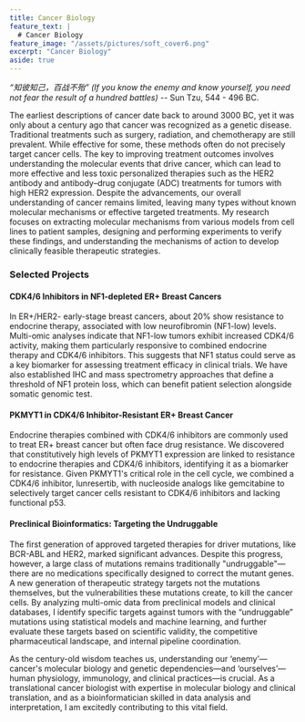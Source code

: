 ```yaml
---
title: Cancer Biology
feature_text: |
  # Cancer Biology
feature_image: "/assets/pictures/soft_cover6.png"
excerpt: "Cancer Biology"
aside: true
---
```


_“知彼知己，百战不殆”_
_(If you know the enemy and know yourself, you need not fear the result of a hundred battles)_ -- Sun Tzu, 544 - 496 BC.

The earliest descriptions of cancer date back to around 3000 BC, yet it was only about a century ago that cancer was recognized as a genetic disease. Traditional treatments such as surgery, radiation, and chemotherapy are still prevalent. While effective for some, these methods often do not precisely target cancer cells. The key to improving treatment outcomes involves understanding the molecular events that drive cancer, which can lead to more effective and less toxic personalized therapies such as the HER2 antibody and antibody–drug conjugate (ADC) treatments for tumors with high HER2 expression. Despite the advancements, our overall understanding of cancer remains limited, leaving many types without known molecular mechanisms or effective targeted treatments. My research focuses on extracting molecular mechanisms from various models from cell lines to patient samples, designing and performing experiments to verify these findings, and understanding the mechanisms of action to develop clinically feasible therapeutic strategies.

### Selected Projects
#### CDK4/6 Inhibitors in NF1-depleted ER+ Breast Cancers
In ER+/HER2- early-stage breast cancers, about 20% show resistance to endocrine therapy, associated with low neurofibromin (NF1-low) levels. Multi-omic analyses indicate that NF1-low tumors exhibit increased CDK4/6 activity, making them particularly responsive to combined endocrine therapy and CDK4/6 inhibitors. This suggests that NF1 status could serve as a key biomarker for assessing treatment efficacy in clinical trials. We have also established IHC and mass spectrometry approaches that define a threshold of NF1 protein loss, which can benefit patient selection alongside somatic genomic test.

#### PKMYT1 in CDK4/6 Inhibitor-Resistant ER+ Breast Cancer
Endocrine therapies combined with CDK4/6 inhibitors are commonly used to treat ER+ breast cancer but often face drug resistance. We discovered that constitutively high levels of PKMYT1 expression are linked to resistance to endocrine therapies and CDK4/6 inhibitors, identifying it as a biomarker for resistance. Given PKMYT1's critical role in the cell cycle, we combined a CDK4/6 inhibitor, lunresertib, with nucleoside analogs like gemcitabine to selectively target cancer cells resistant to CDK4/6 inhibitors and lacking functional p53.

#### Preclinical Bioinformatics: Targeting the Undruggable
The first generation of approved targeted therapies for driver mutations, like BCR-ABL and HER2, marked significant advances. Despite this progress, however, a large class of mutations remains traditionally "undruggable"—there are no medications specifically designed to correct the mutant genes. A new generation of therapeutic strategy targets not the mutations themselves, but the vulnerabilities these mutations create, to kill the cancer cells. By analyzing multi-omic data from preclinical models and clinical databases, I identify specific targets against tumors with the “undruggable” mutations using statistical models and machine learning, and further evaluate these targets based on scientific validity, the competitive pharmaceutical landscape, and internal pipeline coordination.

As the century-old wisdom teaches us, understanding our ‘enemy’—cancer's molecular biology and genetic dependencies—and ‘ourselves’—human physiology, immunology, and clinical practices—is crucial. As a translational cancer biologist with expertise in molecular biology and clinical translation, and as a bioinformatician skilled in data analysis and interpretation, I am excitedly contributing to this vital field.


